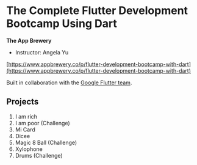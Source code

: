 # The Complete Flutter Development Bootcamp Using Dart

**The App Brewery**

* Instructor: Angela Yu

[https://www.appbrewery.co/p/flutter-development-bootcamp-with-dart](https://www.appbrewery.co/p/flutter-development-bootcamp-with-dart)

Built in collaboration with the [Google Flutter team](https://flutter.dev).

## Projects

1. I am rich
2. I am poor (Challenge)
3. Mi Card
4. Dicee
5. Magic 8 Ball (Challenge)
6. Xylophone
7. Drums (Challenge)
